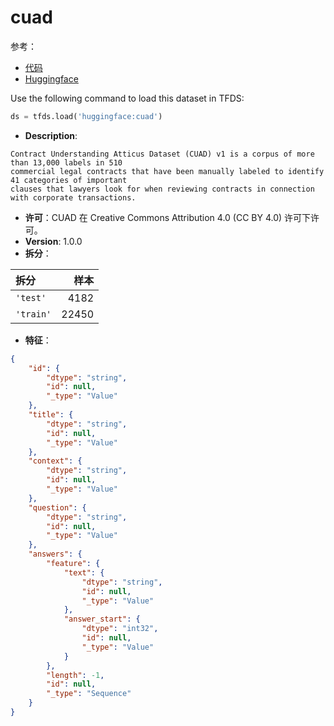 # cuad

参考：

- [代码](https://github.com/huggingface/datasets/blob/master/datasets/cuad)
- [Huggingface](https://huggingface.co/datasets/cuad)

Use the following command to load this dataset in TFDS:

```python
ds = tfds.load('huggingface:cuad')
```

- **Description**:

```
Contract Understanding Atticus Dataset (CUAD) v1 is a corpus of more than 13,000 labels in 510
commercial legal contracts that have been manually labeled to identify 41 categories of important
clauses that lawyers look for when reviewing contracts in connection with corporate transactions.
```

- **许可**：CUAD 在 Creative Commons Attribution 4.0 (CC BY 4.0) 许可下许可。
- **Version**: 1.0.0
- **拆分**：

拆分 | 样本
:-- | --:
`'test'` | 4182
`'train'` | 22450

- **特征**：

```json
{
    "id": {
        "dtype": "string",
        "id": null,
        "_type": "Value"
    },
    "title": {
        "dtype": "string",
        "id": null,
        "_type": "Value"
    },
    "context": {
        "dtype": "string",
        "id": null,
        "_type": "Value"
    },
    "question": {
        "dtype": "string",
        "id": null,
        "_type": "Value"
    },
    "answers": {
        "feature": {
            "text": {
                "dtype": "string",
                "id": null,
                "_type": "Value"
            },
            "answer_start": {
                "dtype": "int32",
                "id": null,
                "_type": "Value"
            }
        },
        "length": -1,
        "id": null,
        "_type": "Sequence"
    }
}
```

